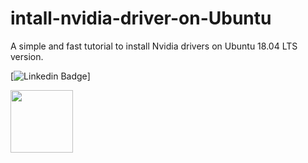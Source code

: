 # intall-nvidia-driver-on-Ubuntu
A simple and fast tutorial to install Nvidia drivers on Ubuntu 18.04 LTS version.


[![Linkedin Badge](https://images.bjorn3d.com/Material/revimages/video/Nvidia_GTX680/NV_GF_GTX_preferred_badge_FOR_WEB_ONLY.png)]

[<img src="https://images.bjorn3d.com/Material/revimages/video/Nvidia_GTX680/NV_GF_GTX_preferred_badge_FOR_WEB_ONLY.png" width="100" />](https://www.linkedin.com/in/italo-de-pontes-oliveira/)
